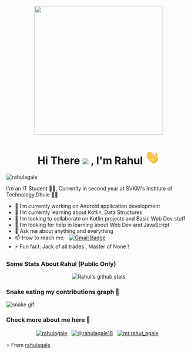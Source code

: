 <p align="Center" ><img src="https://camo.githubusercontent.com/3b7c592ede97b6138ffd4b1cc1541c2f3b11fd39/687474703a2f2f33312e6d656469612e74756d626c722e636f6d2f31376665613932306666333665663466356238373764353231366137616164392f74756d626c725f6d6f39786a65387a5a34317163626975666f315f313238302e676966" height="350px" width ="350px"></p>


<h1 align="Center">  Hi There <img src="https://media.giphy.com/media/WUlplcMpOCEmTGBtBW/giphy.gif" width="40px"> , I'm Rahul <img src="https://raw.githubusercontent.com/ABSphreak/ABSphreak/master/gifs/Hi.gif" width="40px" /> </h1>
<p align="left"> <img src="https://komarev.com/ghpvc/?username=rahulagale" alt="rahulagale" /> </p>

I'm an IT Student  👨‍💻, Currently in second year  at SVKM's Institute of Technology,Dhule
 👨‍🎓

- 🔭 I’m currently working on Android application development 
- 🌱 I’m currently learning about Kotlin, Data Structures  
- 👯 I’m looking to collaborate on Kotlin projects and Basic Web Dev stuff
- 🤔 I’m looking for help in learning about Web Dev and JavaScript 
- 💬 Ask me about anything and everything 
- 📫 How to reach me: &nbsp;&nbsp;[![Gmail Badge](https://img.shields.io/badge/-Gmail-c14438?style=flat-square&logo=Gmail&logoColor=white&link=mailto:shuklaraghav321.com)](mailto:rahulagale60@gmail.com)
- ⚡ Fun fact: Jack of all trades , Master of None ! 


### Some Stats About Rahul (Public Only)
<p align="center" >
<img alt="Rahul's github stats" src="https://github-readme-stats.vercel.app/api?username=rahulagale&show_icons=true&theme=light"  > </p>

### Snake eating my contributions graph 🐍
![snake gif](https://github.com/rahulagale/rahulagale/blob/output/github-contribution-grid-snake.gif)

### Check more about me here 🌟 </a>

<p align="center">
<a href="https://www.linkedin.com/in/rahul-agale-9894a91b6/" target="_blank"><img align="center" src="https://cdn.jsdelivr.net/npm/simple-icons@3.1.0/icons/linkedin.svg" alt="rahulagale" height="25" width="25" /></a>&nbsp;&nbsp;
<a href="https://twitter.com/rahulagale18" target="_blank"><img align="center" src="https://cdn.jsdelivr.net/npm/simple-icons@3.0.1/icons/twitter.svg" alt="@rahulagale18" height="25" width="25" /></a>&nbsp;&nbsp;
<a href="https://instagram.com/mr.rahul_agale" target="_blank"><img align="center" src="https://cdn.jsdelivr.net/npm/simple-icons@3.0.1/icons/instagram.svg" alt="mr.rahul_agale" height="25" width="25" /></a>&nbsp;&nbsp;
</p>


⭐️ From [rahulagale](https://github.com/rahulagale)
